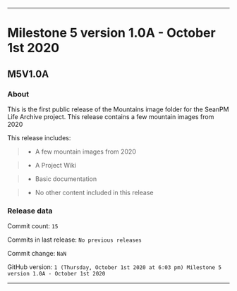 
***

# Milestone 5 version 1.0A - October 1st 2020

## M5V1.0A

### About

This is the first public release of the Mountains image folder for the SeanPM Life Archive project. This release contains a few mountain images from 2020

This release includes:

> * A few mountain images from 2020

> * A Project Wiki

> * Basic documentation

> * No other content included in this release

### Release data

Commit count: `15`

Commits in last release: `No previous releases`

Commit change: `NaN`

GitHub version: `1 (Thursday, October 1st 2020 at 6:03 pm) Milestone 5 version 1.0A - October 1st 2020`

***
